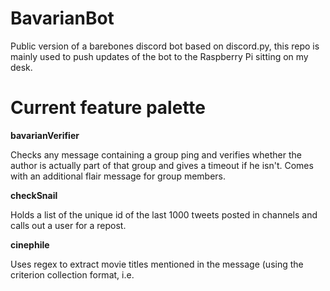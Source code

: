 # BavarianBot
Public version of a barebones discord bot based on discord.py, this repo is mainly used to push updates of the bot to the Raspberry Pi sitting on my desk.

# Current feature palette

**bavarianVerifier**

Checks any message containing a group ping and verifies whether the author is actually part of that group and gives a timeout if he isn't. Comes with an additional flair message for group members.

**checkSnail**

Holds a list of the unique id of the last 1000 tweets posted in channels and calls out a user for a repost. 

**cinephile** 

Uses regex to extract movie titles mentioned in the message (using the criterion collection format, i.e. <TITLE> (\<year of release\>) )and combines it with newspapers nlp methods to respond with a letterboxd review of said movie

**scholar**

Uses regex to extract authors and year of a paper mentioned in the message and then crawls google scholar to figure out the title and abstract of the paper

**wikiCrawl**

Uses a wikipedia-api to obtain the summary of the wikipedia article of a given term


# Deploy

podman build -f ./CONTAINERFILE -t bavarianbot:latest .


podman run --env-file=./.dev.env -p 8000:80 bavarianbot:latest
podman run --env-file=./.prod.env -p 8000:80 bavarianbot:latest

